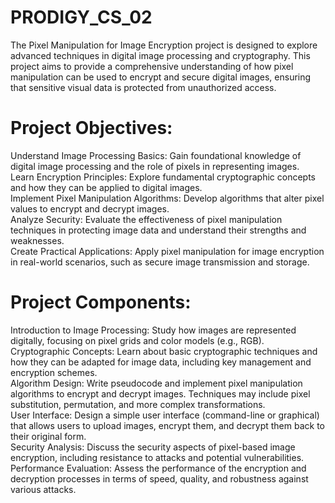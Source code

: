 # PRODIGY_CS_02

The Pixel Manipulation for Image Encryption project is designed to explore advanced techniques in digital image processing and cryptography. This project aims to provide a comprehensive understanding of how pixel manipulation can be used to encrypt and secure digital images, ensuring that sensitive visual data is protected from unauthorized access.

# Project Objectives:
Understand Image Processing Basics: Gain foundational knowledge of digital image processing and the role of pixels in representing images. <br />
Learn Encryption Principles: Explore fundamental cryptographic concepts and how they can be applied to digital images. <br />
Implement Pixel Manipulation Algorithms: Develop algorithms that alter pixel values to encrypt and decrypt images. <br />
Analyze Security: Evaluate the effectiveness of pixel manipulation techniques in protecting image data and understand their strengths and weaknesses. <br />
Create Practical Applications: Apply pixel manipulation for image encryption in real-world scenarios, such as secure image transmission and storage. <br />
# Project Components:
Introduction to Image Processing: Study how images are represented digitally, focusing on pixel grids and color models (e.g., RGB). <br />
Cryptographic Concepts: Learn about basic cryptographic techniques and how they can be adapted for image data, including key management and encryption schemes. <br />
Algorithm Design: Write pseudocode and implement pixel manipulation algorithms to encrypt and decrypt images. Techniques may include pixel substitution, permutation, and more complex transformations. <br />
User Interface: Design a simple user interface (command-line or graphical) that allows users to upload images, encrypt them, and decrypt them back to their original form. <br />
Security Analysis: Discuss the security aspects of pixel-based image encryption, including resistance to attacks and potential vulnerabilities. <br />
Performance Evaluation: Assess the performance of the encryption and decryption processes in terms of speed, quality, and robustness against various attacks. <br />
